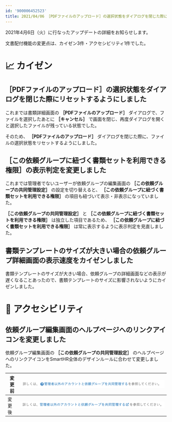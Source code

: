 ```yaml
---
id: '900006452523'
title: 2021/04/06 ［PDFファイルのアップロード］の選択状態をダイアログを閉じた際にリセットするようにしました 他3件
---
```

2021年4月6日（火）に行なったアップデートの詳細をお知らせします。

文書配付機能の変更点は、カイゼン3件・アクセシビリティ1件でした。

# 📈 カイゼン

## ［PDFファイルのアップロード］の選択状態をダイアログを閉じた際にリセットするようにしました

これまでは書類詳細画面の **［PDFファイルのアップロード］** ダイアログで、ファイルを選択したあとに **［キャンセル］** で画面を閉じ、再度ダイアログを開くと選択したファイルが残っている状態でした。

そのため、 **［PDFファイルのアップロード］** ダイアログを閉じた際に、ファイルの選択状態をリセットするようにしました。

## ［この依頼グループに紐づく書類セットを利用できる権限］の表示判定を変更しました

これまでは管理者でないユーザーが依頼グループの編集画面の **［この依頼グループの共同管理設定］** の設定を切り替えると、 **［この依頼グループに紐づく書類セットを利用できる権限］** の項目も紐づいて表示・非表示になっていました。

 **［この依頼グループの共同管理設定］** と **［この依頼グループに紐づく書類セットを利用できる権限］** は独立した項目であるため、 **［この依頼グループに紐づく書類セットを利用できる権限］** は常に表示するように表示判定を見直しました。

## 書類テンプレートのサイズが大きい場合の依頼グループ詳細画面の表示速度をカイゼンしました

書類テンプレートのサイズが大きい場合、依頼グループの詳細画面などの表示が遅くなることあったので、書類テンプレートのサイズに影響されないようにカイゼンしました。

# 🎢 アクセシビリティ

## 依頼グループ編集画面のヘルプページへのリンクアイコンを変更しました

依頼グループ編集画面の **［この依頼グループの共同管理設定］** のヘルプページへのリンクアイコンをSmartHR全体のデザインルールに合わせて変更しました。

| 変更前 | ![upload_2bee8868bc063f443d94b467cb8ef33a.png](./upload_2bee8868bc063f443d94b467cb8ef33a.png) |
| --- | --- |
| 変更後 | ![upload_5f4686fec4888c9830bf1e2c30ce933c.png](./upload_5f4686fec4888c9830bf1e2c30ce933c.png) |
